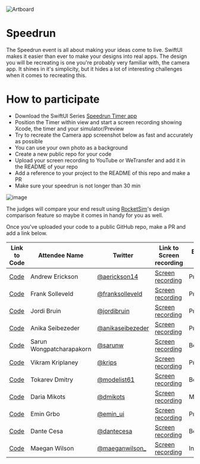 ![Artboard](https://www.swiftuiseries.com/images/events/banner-speedrun.png)

# Speedrun

The Speedrun event is all about making your ideas come to live. SwiftUI makes it easier than ever to make your designs into real apps. The design you will be recreating is one you're probably very familiar with, the camera app. It shines in it's simplicity, but it hides a lot of interesting challenges when it comes to recreating this.

# How to participate

- Download the SwiftUI Series [Speedrun Timer app](http://swiftuiseries.com/SpeedRunTimer.zip)
- Position the Timer within view and start a screen recording showing Xcode, the timer and your simulator/Preview 
- Try to recreate the Camera app screenshot below as fast and accurately as possible
- You can use your own photo as a background
- Create a new public repo for your code
- Upload your screen recording to YouTube or WeTransfer and add it in the README of your repo
- Add a reference to your project to the README of this repo and make a PR
- Make sure your speedrun is not longer than 30 min

![image](https://user-images.githubusercontent.com/170948/169041758-72781541-5cb0-4966-b078-a61794f24cac.png)


The judges will compare your end result using [RocketSim](https://www.rocketsim.app)'s design comparison feature so maybe it comes in handy for you as well.

Once you've uploaded your code to a public GitHub repo, make a PR and add a link below.


| Link to Code  | Attendee Name | Twitter                                   | Link to Screen recording |Beginner / Pro | Duration |
|-------------|----------------|------------------------------------------------|---------|-----------------|----|
| [Code](https://github.com/aerickson14/SwiftUICameraAppSpeedRun)  | Andrew Erickson | [@aerickson14](https://www.twitter.com/aerickson14) | [Screen recording](https://youtu.be/K76xAvEkH_c)       | Pro | 17:12 |<br/>
[Code](https://github.com/FrankSolleveld/SwiftUISpeedrunChallenge)  | Frank Solleveld | [@franksolleveld](https://www.twitter.com/franksolleveld) | [Screen recording](https://youtu.be/qt4O-fwEMb4)       | Pro | 20:04 |<br/>
[Code](https://github.com/jordibruin/swiftui-speedrun/blob/main/README.md)  | Jordi Bruin | [@jordibruin](https://www.twitter.com/jordibruin) | [Screen recording](https://youtu.be/70HKGgkmMrg)       | Pro | 20:36 |<br/>
[Code](https://github.com/anikaseibezeder/SwiftUISpeedrunChallenge)  | Anika Seibezeder | [@anikaseibezeder](https://www.twitter.com/anikaseibezeder) | [Screen recording](https://youtu.be/jy6C-iudb2w)       | Pro | 13:42 |<br/>
[Code](https://github.com/sarunw/swiftuiseries-speedrun)  | Sarun Wongpatcharapakorn | [@sarunw](https://twitter.com/sarunw) | [Screen recording](https://youtu.be/GyTlXnfwVtw)       | Beginner | 20:26 |<br/>
| [Code](https://github.com/markiv/SpeedCam) | Vikram Kriplaney | [@krips](https://twitter.com/krips) | [Screen recording](https://youtu.be/n5b3jOROIYM) | Pro | 24:17 |<br/>
[Code](https://github.com/modelist61/SpeedRunChallange) | Tokarev Dmitry | [@modelist61](modelist61@bk.ru) | [Screen recording](https://youtu.be/WGT6yB1VQe8) | Beginner | 88:20 |<br/>
[Code](https://github.com/dmikots/SwiftUISpeedrunChallenge) | Daria Mikots | [@dmikots](mikotsd@gmail.com) | [Screen recording](https://we.tl/t-gJbwPtttGx) | Middle  | 23:26 |<br/>
[Code](https://github.com/roblack/SpeedOslo) | Emin Grbo | [@emin_ui](https://twitter.com/emin_ui) | [Screen recording](https://youtu.be/l5c5ihKIh7M) | Pro | 27:19 |<br/>
[Code](https://github.com/dantecesa/SwiftUISpeedrunChallenge) | Dante Cesa | [@dantecesa](https://twitter.com/dantecesa) | [Screen recording](https://youtu.be/Ss6LALX2uGA) | Beginner | 15:47 |<br/>
| [Code](https://github.com/maeganwilson/SwiftUISpeedRun-Challange) | Maegan Wilson | [@maeganwilson_](https://twitter.com/maeganwilson_) | [Screen recording](https://youtu.be/VPAnbKpPkJk) | Intermediate | 35:00 |<br/>